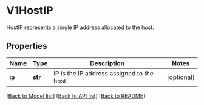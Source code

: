 # V1HostIP

HostIP represents a single IP address allocated to the host.

## Properties
Name | Type | Description | Notes
------------ | ------------- | ------------- | -------------
**ip** | **str** | IP is the IP address assigned to the host | [optional] 

[[Back to Model list]](../README.md#documentation-for-models) [[Back to API list]](../README.md#documentation-for-api-endpoints) [[Back to README]](../README.md)



